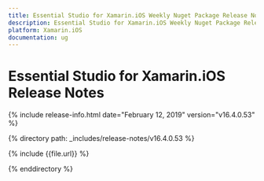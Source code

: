 ```yaml
---
title: Essential Studio for Xamarin.iOS Weekly Nuget Package Release Notes  
description: Essential Studio for Xamarin.iOS Weekly Nuget Package Release Notes  
platform: Xamarin.iOS
documentation: ug
---
```


# Essential Studio for Xamarin.iOS  Release Notes  

{% include release-info.html date="February 12, 2019"  version="v16.4.0.53" %} 


{% directory path: _includes/release-notes/v16.4.0.53 %}

{% include {{file.url}} %}

{% enddirectory %}